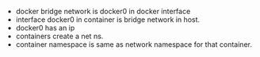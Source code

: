 - docker bridge network is docker0 in docker interface
- interface docker0 in container is bridge network in host. 
- docker0 has an ip
- containers create a net ns. 
- container namespace is same as network namespace for that container. 
